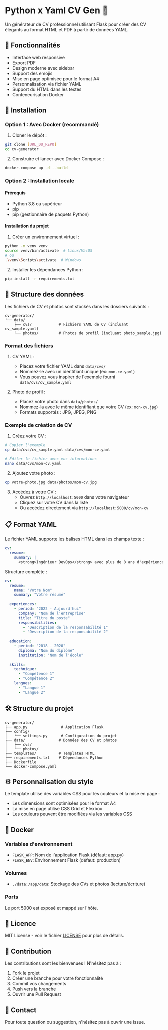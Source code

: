 # Python x Yaml CV Gen 📄

Un générateur de CV professionnel utilisant Flask pour créer des CV élégants au format HTML et PDF à partir de données YAML.

## 🌟 Fonctionnalités

- Interface web responsive
- Export PDF
- Design moderne avec sidebar
- Support des emojis
- Mise en page optimisée pour le format A4
- Personnalisation via fichier YAML
- Support du HTML dans les textes
- Conteneurisation Docker

## 🚀 Installation

### Option 1 : Avec Docker (recommandé)

1. Cloner le dépôt :
```bash
git clone [URL_DU_REPO]
cd cv-generator
```

2. Construire et lancer avec Docker Compose :
```bash
docker-compose up -d --build
```

### Option 2 : Installation locale

#### Prérequis

- Python 3.8 ou supérieur
- pip
- pip (gestionnaire de paquets Python)



#### Installation du projet

1. Créer un environnement virtuel :
```bash
python -m venv venv
source venv/bin/activate  # Linux/MacOS
# ou
.\venv\Scripts\activate  # Windows
```

2. Installer les dépendances Python :
```bash
pip install -r requirements.txt
```

## 📁 Structure des données

Les fichiers de CV et photos sont stockés dans les dossiers suivants :
```
cv-generator/
└── data/
    ├── cvs/            # Fichiers YAML de CV (incluant cv_sample.yaml)
    └── photos/         # Photos de profil (incluant photo_sample.jpg)
```

### Format des fichiers

1. CV YAML : 
   - Placez votre fichier YAML dans `data/cvs/`
   - Nommez-le avec un identifiant unique (ex: `mon-cv.yaml`)
   - Vous pouvez vous inspirer de l'exemple fourni `data/cvs/cv_sample.yaml`

2. Photo de profil :
   - Placez votre photo dans `data/photos/`
   - Nommez-la avec le même identifiant que votre CV (ex: `mon-cv.jpg`)
   - Formats supportés : JPG, JPEG, PNG

### Exemple de création de CV

1. Créez votre CV :
```bash
# Copier l'exemple
cp data/cvs/cv_sample.yaml data/cvs/mon-cv.yaml

# Éditer le fichier avec vos informations
nano data/cvs/mon-cv.yaml
```

2. Ajoutez votre photo :
```bash
cp votre-photo.jpg data/photos/mon-cv.jpg
```

3. Accédez à votre CV :
   - Ouvrez `http://localhost:5000` dans votre navigateur
   - Cliquez sur votre CV dans la liste
   - Ou accédez directement via `http://localhost:5000/cv/mon-cv`

## 📋 Format YAML

Le fichier YAML supporte les balises HTML dans les champs texte :
```yaml
cv:
  resume:
    summary: |
      <strong>Ingénieur DevOps</strong> avec plus de 8 ans d'expérience...
```

Structure complète :
```yaml
cv:
  resume:
    name: "Votre Nom"
    summary: "Votre résumé"
  
  experiences:
    - period: "2022 - Aujourd'hui"
      company: "Nom de l'entreprise"
      title: "Titre du poste"
      responsibilities:
        - "Description de la responsabilité 1"
        - "Description de la responsabilité 2"
  
  education:
    - period: "2018 - 2020"
      diploma: "Nom du diplôme"
      institution: "Nom de l'école"
  
  skills:
    technique:
      - "Compétence 1"
      - "Compétence 2"
    langues:
      - "Langue 1"
      - "Langue 2"
```

## 🛠️ Structure du projet

```
cv-generator/
├── app.py               # Application Flask
├── config/
│   └── settings.py      # Configuration du projet
├── data/               # Données des CV et photos
│   ├── cvs/
│   └── photos/
├── templates/          # Templates HTML
├── requirements.txt    # Dépendances Python
├── Dockerfile         
└── docker-compose.yaml
```

## ⚙️ Personnalisation du style

Le template utilise des variables CSS pour les couleurs et la mise en page :
- Les dimensions sont optimisées pour le format A4
- La mise en page utilise CSS Grid et Flexbox
- Les couleurs peuvent être modifiées via les variables CSS

## 🐳 Docker

### Variables d'environnement
- `FLASK_APP`: Nom de l'application Flask (défaut: app.py)
- `FLASK_ENV`: Environnement Flask (défaut: production)

### Volumes
- `./data:/app/data`: Stockage des CVs et photos (lecture/écriture)

### Ports
Le port 5000 est exposé et mappé sur l'hôte.

## 📄 Licence

MIT License - voir le fichier [LICENSE](LICENSE) pour plus de détails.

## 🤝 Contribution

Les contributions sont les bienvenues ! N'hésitez pas à :
1. Fork le projet
2. Créer une branche pour votre fonctionnalité
3. Commit vos changements
4. Push vers la branche
5. Ouvrir une Pull Request

## 📧 Contact

Pour toute question ou suggestion, n'hésitez pas à ouvrir une issue.